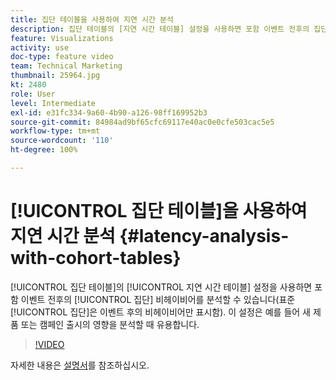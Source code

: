 ```yaml
---
title: 집단 테이블을 사용하여 지연 시간 분석
description: 집단 테이블의 [지연 시간 테이블] 설정을 사용하면 포함 이벤트 전후의 집단 비헤이비어를 분석할 수 있습니다(표준 집단은 이벤트 후의 비헤이비어만 표시함). 이 설정은 예를 들어 새 제품 또는 캠페인 출시의 영향을 분석할 때 유용합니다.
feature: Visualizations
activity: use
doc-type: feature video
team: Technical Marketing
thumbnail: 25964.jpg
kt: 2480
role: User
level: Intermediate
exl-id: e31fc334-9a60-4b90-a126-98ff169952b3
source-git-commit: 84984ad9bf65cfc69117e40ac0e0cfe503cac5e5
workflow-type: tm+mt
source-wordcount: '110'
ht-degree: 100%

---
```


# [!UICONTROL 집단 테이블]을 사용하여 지연 시간 분석 {#latency-analysis-with-cohort-tables}

[!UICONTROL 집단 테이블]의 [!UICONTROL 지연 시간 테이블] 설정을 사용하면 포함 이벤트 전후의 [!UICONTROL 집단] 비헤이비어를 분석할 수 있습니다(표준 [!UICONTROL 집단]은 이벤트 후의 비헤이비어만 표시함). 이 설정은 예를 들어 새 제품 또는 캠페인 출시의 영향을 분석할 때 유용합니다.

>[!VIDEO](https://video.tv.adobe.com/v/25964/?quality=12&learn=on)

자세한 내용은 [설명서](https://experienceleague.adobe.com/docs/analytics/analyze/analysis-workspace/visualizations/cohort-table/cohort-analysis.html?lang=ko)를 참조하십시오.
